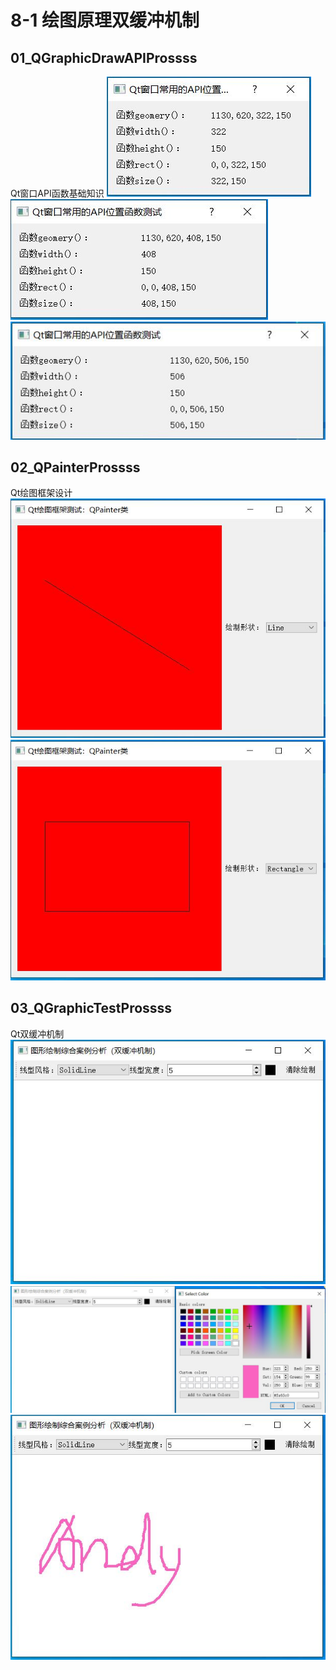 # 8-1 绘图原理双缓冲机制

## 01_QGraphicDrawAPIProssss

Qt窗口API函数基础知识
![QGraphicDrawAPI](00_material_lib/1-1.JPG)
![QGraphicDrawAPI](00_material_lib/1-2.JPG)
![QGraphicDrawAPI](00_material_lib/1-3.JPG)

## 02_QPainterProssss

Qt绘图框架设计
![QPainter](00_material_lib/2-1.JPG)
![QPainter](00_material_lib/2-2.JPG)

## 03_QGraphicTestProssss

Qt双缓冲机制
![QGraphicTest](00_material_lib/3-1.JPG)
![QGraphicTest](00_material_lib/3-2.JPG)
![QGraphicTest](00_material_lib/3-3.JPG)
